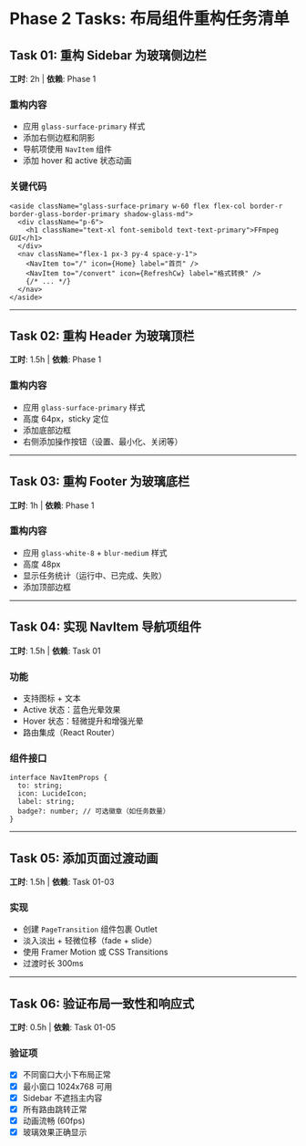 # Phase 2 Tasks: 布局组件重构任务清单

## Task 01: 重构 Sidebar 为玻璃侧边栏

**工时**: 2h | **依赖**: Phase 1

### 重构内容
- 应用 `glass-surface-primary` 样式
- 添加右侧边框和阴影
- 导航项使用 `NavItem` 组件
- 添加 hover 和 active 状态动画

### 关键代码
```tsx
<aside className="glass-surface-primary w-60 flex flex-col border-r border-glass-border-primary shadow-glass-md">
  <div className="p-6">
    <h1 className="text-xl font-semibold text-text-primary">FFmpeg GUI</h1>
  </div>
  <nav className="flex-1 px-3 py-4 space-y-1">
    <NavItem to="/" icon={Home} label="首页" />
    <NavItem to="/convert" icon={RefreshCw} label="格式转换" />
    {/* ... */}
  </nav>
</aside>
```

---

## Task 02: 重构 Header 为玻璃顶栏

**工时**: 1.5h | **依赖**: Phase 1

### 重构内容
- 应用 `glass-surface-primary` 样式
- 高度 64px，sticky 定位
- 添加底部边框
- 右侧添加操作按钮（设置、最小化、关闭等）

---

## Task 03: 重构 Footer 为玻璃底栏

**工时**: 1h | **依赖**: Phase 1

### 重构内容
- 应用 `glass-white-8` + `blur-medium` 样式
- 高度 48px
- 显示任务统计（运行中、已完成、失败）
- 添加顶部边框

---

## Task 04: 实现 NavItem 导航项组件

**工时**: 1.5h | **依赖**: Task 01

### 功能
- 支持图标 + 文本
- Active 状态：蓝色光晕效果
- Hover 状态：轻微提升和增强光晕
- 路由集成（React Router）

### 组件接口
```tsx
interface NavItemProps {
  to: string;
  icon: LucideIcon;
  label: string;
  badge?: number; // 可选徽章（如任务数量）
}
```

---

## Task 05: 添加页面过渡动画

**工时**: 1.5h | **依赖**: Task 01-03

### 实现
- 创建 `PageTransition` 组件包裹 Outlet
- 淡入淡出 + 轻微位移（fade + slide）
- 使用 Framer Motion 或 CSS Transitions
- 过渡时长 300ms

---

## Task 06: 验证布局一致性和响应式

**工时**: 0.5h | **依赖**: Task 01-05

### 验证项
- [x] 不同窗口大小下布局正常
- [x] 最小窗口 1024x768 可用
- [x] Sidebar 不遮挡主内容
- [x] 所有路由跳转正常
- [x] 动画流畅 (60fps)
- [x] 玻璃效果正确显示
